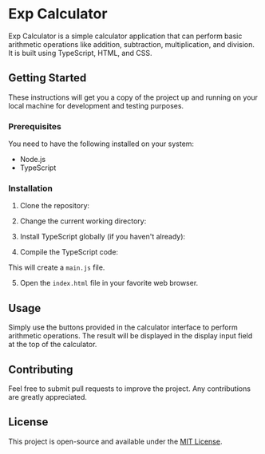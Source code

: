 # Exp Calculator

Exp Calculator is a simple calculator application that can perform basic arithmetic operations like addition, subtraction, multiplication, and division. It is built using TypeScript, HTML, and CSS.

## Getting Started

These instructions will get you a copy of the project up and running on your local machine for development and testing purposes.

### Prerequisites

You need to have the following installed on your system:

- Node.js
- TypeScript

### Installation

1. Clone the repository:

2. Change the current working directory:

3. Install TypeScript globally (if you haven't already):

4. Compile the TypeScript code:

This will create a `main.js` file.

5. Open the `index.html` file in your favorite web browser.

## Usage

Simply use the buttons provided in the calculator interface to perform arithmetic operations. The result will be displayed in the display input field at the top of the calculator.

## Contributing

Feel free to submit pull requests to improve the project. Any contributions are greatly appreciated.

## License

This project is open-source and available under the [MIT License](https://opensource.org/licenses/MIT).
